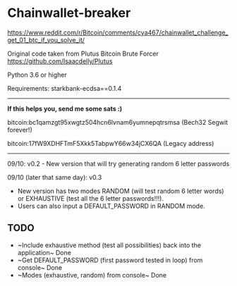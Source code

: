 # Chainwallet-breaker
https://www.reddit.com/r/Bitcoin/comments/cya467/chainwallet_challenge_get_01_btc_if_you_solve_it/

Original code taken from Plutus Bitcoin Brute Forcer https://github.com/Isaacdelly/Plutus

Python 3.6 or higher

Requirements: starkbank-ecdsa==0.1.4

----------------------------

**If this helps you, send me some sats :)**

bitcoin:bc1qamzgt95xwgtz504hcn6lvnam6yumnepqtrsmsa (Bech32 Segwit forever!)

bitcoin:17fW9XDHFTmF5Xkk5TabpwY66w34jCX6QA (Legacy address)

----------------------------

09/10: v0.2 - New version that will try generating random 6 letter passwords

09/10 (later that same day): v0.3
- New version has two modes RANDOM (will test random 6 letter words) or EXHAUSTIVE (test all the 6 letter passwords!!!).
- Users can also input a DEFAULT_PASSWORD in RANDOM mode.

## TODO
- ~Include exhaustive method (test all possibilities) back into the application~ Done
- ~Get DEFAULT_PASSWORD (first password tested in loop) from console~ Done
- ~Modes (exhaustive, random) from console~ Done

